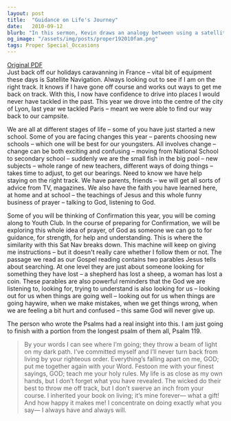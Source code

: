 ```yaml
---
layout: post
title:  "Guidance on Life's Journey"
date:   2010-09-12
blurb: "In this sermon, Kevin draws an analogy between using a satellite navigation system during a family trip and seeking guidance in life. He emphasizes the importance of staying on the right track, whether it's starting a new school or facing other changes. Kevin highlights that, unlike a navigation device, God actively seeks us out and cares for us, especially when we are lost or confused. The teachings of Jesus and the practice of prayer are presented as means to receive guidance and understanding."
og_image: "/assets/img/posts/proper192010fam.png"
tags: Proper Special_Occasions
---
```

[Original PDF](/assets/pdf/proper192010fam.pdf)    
Just back off our holidays caravanning in France – vital bit of equipment these days is Satellite Navigation. Always looking out to see if I am on the right track. It knows if I have gone off course and works out ways to get me back on track. With this, I now have confidence to drive into places I would never have tackled in the past. This year we drove into the centre of the city of Lyon, last year we tackled Paris – meant we were able to find our way back to our campsite.

We are all at different stages of life – some of you have just started a new school. Some of you are facing changes this year – parents choosing new schools – which one will be best for our youngsters. All involves change – change can be both exciting and confusing – moving from National School to secondary school – suddenly we are the small fish in the big pool – new subjects – whole range of new teachers, different ways of doing things – takes time to adjust, to get our bearings. Need to know we have help staying on the right track. We have parents, friends – we will get all sorts of advice from TV, magazines. We also have the faith you have learned here, at home and at school – the teachings of Jesus and this whole funny business of prayer – talking to God, listening to God.

Some of you will be thinking of Confirmation this year, you will be coming along to Youth Club. In the course of preparing for Confirmation, we will be exploring this whole idea of prayer, of God as someone we can go to for guidance, for strength, for help and understanding. This is where the similarity with this Sat Nav breaks down. This machine will keep on giving me instructions – but it doesn't really care whether I follow them or not. The passage we read as our Gospel reading contains two parables Jesus tells about searching. At one level they are just about someone looking for something they have lost – a shepherd has lost a sheep, a woman has lost a coin. These parables are also powerful reminders that the God we are listening to, looking for, trying to understand is also looking for us – looking out for us when things are going well – looking out for us when things are going haywire, when we make mistakes, when we get things wrong, when we are feeling a bit hurt and confused – this same God will never give up.

The person who wrote the Psalms had a real insight into this. I am just going to finish with a portion from the longest psalm of them all, Psalm 119.

> By your words I can see where I’m going; they throw a beam of light on my dark path.
> I’ve committed myself and I’ll never turn back from living by your righteous order.
> Everything’s falling apart on me, GOD; put me together again with your Word.
> Festoon me with your finest sayings, GOD; teach me your holy rules. My life is as close as my own hands, but I don’t forget what you have revealed.
> The wicked do their best to throw me off track, but I don’t swerve an inch from your course. I inherited your book on living; it’s mine forever— what a gift! And how happy it makes me!
> I concentrate on doing exactly what you say— I always have and always will.
